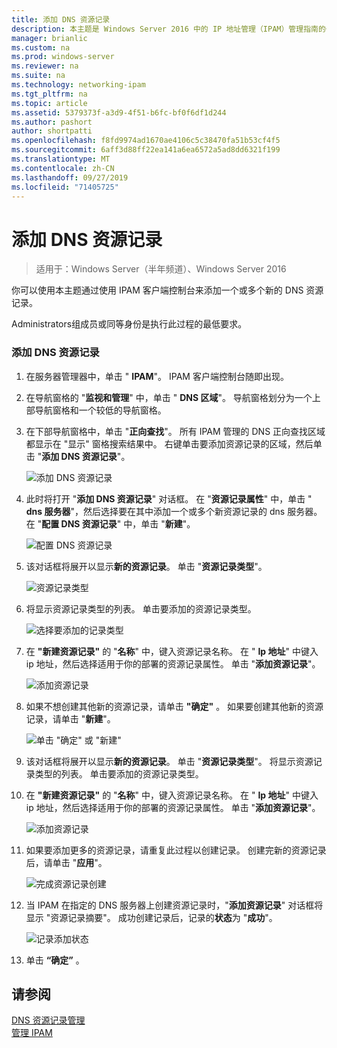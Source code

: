 ```yaml
---
title: 添加 DNS 资源记录
description: 本主题是 Windows Server 2016 中的 IP 地址管理（IPAM）管理指南的一部分。
manager: brianlic
ms.custom: na
ms.prod: windows-server
ms.reviewer: na
ms.suite: na
ms.technology: networking-ipam
ms.tgt_pltfrm: na
ms.topic: article
ms.assetid: 5379373f-a3d9-4f51-b6fc-bf0f6df1d244
ms.author: pashort
author: shortpatti
ms.openlocfilehash: f8fd9974ad1670ae4106c5c38470fa51b53cf4f5
ms.sourcegitcommit: 6aff3d88ff22ea141a6ea6572a5ad8dd6321f199
ms.translationtype: MT
ms.contentlocale: zh-CN
ms.lasthandoff: 09/27/2019
ms.locfileid: "71405725"
---
```

# <a name="add-a-dns-resource-record"></a>添加 DNS 资源记录

>适用于：Windows Server（半年频道）、Windows Server 2016

你可以使用本主题通过使用 IPAM 客户端控制台来添加一个或多个新的 DNS 资源记录。  
  
Administrators组成员或同等身份是执行此过程的最低要求。  
  
### <a name="to-add-a-dns-resource-record"></a>添加 DNS 资源记录  
  
1.  在服务器管理器中，单击 " **IPAM**"。 IPAM 客户端控制台随即出现。  
  
2.  在导航窗格的 "**监视和管理**" 中，单击 " **DNS 区域**"。  导航窗格划分为一个上部导航窗格和一个较低的导航窗格。  
  
3.  在下部导航窗格中，单击 "**正向查找**"。 所有 IPAM 管理的 DNS 正向查找区域都显示在 "显示" 窗格搜索结果中。 右键单击要添加资源记录的区域，然后单击 "**添加 DNS 资源记录**"。  
  
    ![添加 DNS 资源记录](../../media/Add-a-DNS-Resource-Record/ipam_DNSrr_01.jpg)
  
4.  此时将打开 "**添加 DNS 资源记录**" 对话框。 在 "**资源记录属性**" 中，单击 " **dns 服务器**"，然后选择要在其中添加一个或多个新资源记录的 dns 服务器。 在 "**配置 DNS 资源记录**" 中，单击 "**新建**"。  
  
    ![配置 DNS 资源记录](../../media/Add-a-DNS-Resource-Record/ipam_DNSrr_02.jpg)  
  
5.  该对话框将展开以显示**新的资源记录**。 单击 "**资源记录类型**"。  
  
    ![资源记录类型](../../media/Add-a-DNS-Resource-Record/ipam_DNSrr_03.jpg)  
  
6.  将显示资源记录类型的列表。 单击要添加的资源记录类型。  
  
    ![选择要添加的记录类型](../../media/Add-a-DNS-Resource-Record/ipam_DNSrr_04.jpg)  
  
7.  在 **"新建资源记录"** 的 "**名称**" 中，键入资源记录名称。 在 " **Ip 地址**" 中键入 ip 地址，然后选择适用于你的部署的资源记录属性。 单击 "**添加资源记录**"。  
  
    ![添加资源记录](../../media/Add-a-DNS-Resource-Record/ipam_DNSrr_06.jpg)  
  
8.  如果不想创建其他新的资源记录，请单击 **"确定"** 。 如果要创建其他新的资源记录，请单击 "**新建**"。  
  
    ![单击 "确定" 或 "新建"](../../media/Add-a-DNS-Resource-Record/ipam_DNSrr_r2_01.jpg)
  
9. 该对话框将展开以显示**新的资源记录**。 单击 "**资源记录类型**"。 将显示资源记录类型的列表。 单击要添加的资源记录类型。  
  
10. 在 **"新建资源记录"** 的 "**名称**" 中，键入资源记录名称。 在 " **Ip 地址**" 中键入 ip 地址，然后选择适用于你的部署的资源记录属性。 单击 "**添加资源记录**"。  
  
    ![添加资源记录](../../media/Add-a-DNS-Resource-Record/ipam_DNSrr_r2_02.jpg)  
  
11. 如果要添加更多的资源记录，请重复此过程以创建记录。 创建完新的资源记录后，请单击 "**应用**"。  
  
    ![完成资源记录创建](../../media/Add-a-DNS-Resource-Record/ipam_DNSrr_r2_03.jpg)  
  
12. 当 IPAM 在指定的 DNS 服务器上创建资源记录时，"**添加资源记录**" 对话框将显示 "资源记录摘要"。 成功创建记录后，记录的**状态**为 "**成功**"。  
  
    ![记录添加状态](../../media/Add-a-DNS-Resource-Record/ipam_DNSrr_r2_04.jpg)  
  
13. 单击 **“确定”** 。  
  
## <a name="see-also"></a>请参阅  
[DNS 资源记录管理](DNS-Resource-Record-Management.md)  
[管理 IPAM](Manage-IPAM.md)  
  


